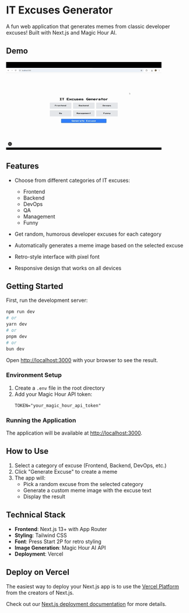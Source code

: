 # IT Excuses Generator

A fun web application that generates memes from classic developer excuses! Built with Next.js and Magic Hour AI.

## Demo

![Demo of IT Excuses Generator](demo.gif)

## Features

- Choose from different categories of IT excuses:
  - Frontend
  - Backend
  - DevOps
  - QA
  - Management
  - Funny

- Get random, humorous developer excuses for each category
- Automatically generates a meme image based on the selected excuse
- Retro-style interface with pixel font
- Responsive design that works on all devices

## Getting Started

First, run the development server:

```bash
npm run dev
# or
yarn dev
# or
pnpm dev
# or
bun dev
```

Open [http://localhost:3000](http://localhost:3000) with your browser to see the result.

### Environment Setup

1. Create a `.env` file in the root directory
2. Add your Magic Hour API token:
   ```
   TOKEN="your_magic_hour_api_token"
   ```

### Running the Application

The application will be available at [http://localhost:3000](http://localhost:3000).

## How to Use

1. Select a category of excuse (Frontend, Backend, DevOps, etc.)
2. Click "Generate Excuse" to create a meme
3. The app will:
   - Pick a random excuse from the selected category
   - Generate a custom meme image with the excuse text
   - Display the result

## Technical Stack

- **Frontend**: Next.js 13+ with App Router
- **Styling**: Tailwind CSS
- **Font**: Press Start 2P for retro styling
- **Image Generation**: Magic Hour AI API
- **Deployment**: Vercel

## Deploy on Vercel

The easiest way to deploy your Next.js app is to use the [Vercel Platform](https://vercel.com/new?utm_medium=default-template&filter=next.js&utm_source=create-next-app&utm_campaign=create-next-app-readme) from the creators of Next.js.

Check out our [Next.js deployment documentation](https://nextjs.org/docs/app/building-your-application/deploying) for more details.
